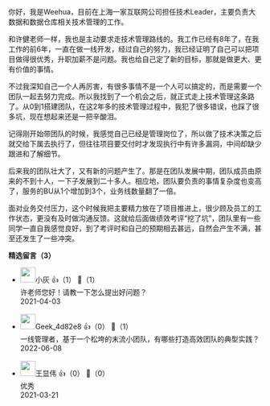 你好，我是Weehua，目前在上海一家互联网公司担任技术Leader，主要负责大数据和数据仓库相关技术管理的工作。

和许健老师一样，我也是主动要求走技术管理路线的。我工作已经有8年了，在我工作的前6年，一直在做一线开发，经过自己的努力，我已经证明了自己可以把项目做得很优秀，升职加薪不是问题。我也给自己定了新的目标，那就是做更大、更有价值的事情。

不过我深知自己一个人再厉害，有很多事情不是一个人可以搞定的，而是需要一个团队一起去努力完成。所以我找到了一个机会之后，就正式走上技术管理这条路了。从0到1搭建团队，在这2年多的技术管理过程中，我犯了很多错误，也踩了很多坑，现在想起来还是一把辛酸泪。

记得刚开始带团队的时候，我感觉自己已经是管理岗位了，所以做了技术决策之后就交给下属去执行了，但往往项目要交付时才发现执行中有许多漏洞，中间却缺少跟进和了解细节。

后来我的团队壮大了，又有新的问题产生了。那是在团队发展中期，团队成员由原来的不到十人，一下子发展到二十多人。相应地，团队要负责的事情复杂度也变高了，服务的BU从1个增加到3个，业务线数量翻了一倍。

面对业务交付压力，这个时候我把主要精力放在了项目推进上，很少顾及员工的工作状态，更没有及时做沟通反馈。这就给后面做绩效考评“挖了坑”，团队里有一些同学一直自我感觉良好，到了考评时和自己的预期相去甚远，自然会产生不满，甚至还发生了一些冲突。
<div><strong>精选留言（3）</strong></div><ul>
<li><img src="https://static001.geekbang.org/account/avatar/00/11/40/e9/29dfa621.jpg" width="30px"><span>小灰</span> 👍（1） 💬（1）<div>许老师您好！请教一下怎么提出好问题？</div>2021-04-03</li><br/><li><img src="" width="30px"><span>Geek_4d82e8</span> 👍（0） 💬（1）<div>一线管理者，基于一个松垮的末流小团队，有哪些打造高效团队的典型实践？</div>2022-06-08</li><br/><li><img src="https://static001.geekbang.org/account/avatar/00/14/ab/38/8f4f096b.jpg" width="30px"><span>王显伟</span> 👍（0） 💬（0）<div>优秀</div>2021-03-21</li><br/>
</ul>